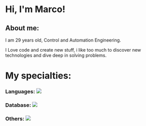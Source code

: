 
# Hi, I'm Marco!



## About me:

I am 29 years old, Control and Automation Engineering.

I Love code and create new stuff, i like too much to discover new technologies and dive deep in solving problems.

# My specialties:
### Languages: <img src="https://img.shields.io/badge/Python-3776AB?&style=for-the-badge&logo=python&logoColor=white"/>
### Database: <img src ="https://img.shields.io/badge/MySQL-005C84?style=for-the-badge&logo=mysql&logoColor=white"/>
### Others: <img src="https://img.shields.io/badge/docker%20-%230db7ed.svg?&style=for-the-badge&logo=docker&logoColor=white"/>

